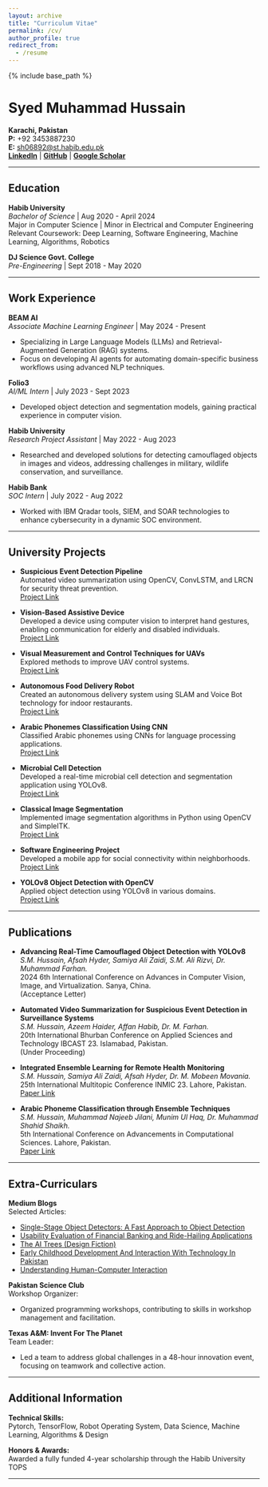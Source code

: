 ```yaml
---
layout: archive
title: "Curriculum Vitae"
permalink: /cv/
author_profile: true
redirect_from:
  - /resume
---
```


{% include base_path %}


# Syed Muhammad Hussain

**Karachi, Pakistan**  
**P:** +92 3453887230  
**E:** [sh06892@st.habib.edu.pk](mailto:sh06892@st.habib.edu.pk)  
**[LinkedIn](https://www.linkedin.com/in/syed-muhammad-hussain-00b2a7214/)** | **[GitHub](https://github.com/SYED-M-HUSSAIN)** | **[Google Scholar](https://scholar.google.com/citations?user=TqMFlMYAAAAJ&hl=en)**

---

## Education

**Habib University**  
*Bachelor of Science* | Aug 2020 - April 2024  
Major in Computer Science | Minor in Electrical and Computer Engineering  
Relevant Coursework: Deep Learning, Software Engineering, Machine Learning, Algorithms, Robotics

**DJ Science Govt. College**  
*Pre-Engineering* | Sept 2018 - May 2020

---

## Work Experience

**BEAM AI**  
*Associate Machine Learning Engineer* | May 2024 - Present  
- Specializing in Large Language Models (LLMs) and Retrieval-Augmented Generation (RAG) systems.
- Focus on developing AI agents for automating domain-specific business workflows using advanced NLP techniques.

**Folio3**  
*AI/ML Intern* | July 2023 - Sept 2023  
- Developed object detection and segmentation models, gaining practical experience in computer vision.

**Habib University**  
*Research Project Assistant* | May 2022 - Aug 2023  
- Researched and developed solutions for detecting camouflaged objects in images and videos, addressing challenges in military, wildlife conservation, and surveillance.

**Habib Bank**  
*SOC Intern* | July 2022 - Aug 2022  
- Worked with IBM Qradar tools, SIEM, and SOAR technologies to enhance cybersecurity in a dynamic SOC environment.

---

## University Projects

- **Suspicious Event Detection Pipeline**  
  Automated video summarization using OpenCV, ConvLSTM, and LRCN for security threat prevention.  
  [Project Link](https://github.com/SYED-M-HUSSAIN/Vision-Pipeline-Research-Project)

- **Vision-Based Assistive Device**  
  Developed a device using computer vision to interpret hand gestures, enabling communication for elderly and disabled individuals.  
  [Project Link](https://github.com/SYED-M-HUSSAIN/HCI-ASSISTANCE_DEVICE)

- **Visual Measurement and Control Techniques for UAVs**  
  Explored methods to improve UAV control systems.  
  [Project Link](https://github.com/SYED-M-HUSSAIN/Research_Report/blob/main/IEEE___ROBOTICS__.pdf)

- **Autonomous Food Delivery Robot**  
  Created an autonomous delivery system using SLAM and Voice Bot technology for indoor restaurants.  
  [Project Link](https://github.com/SYED-M-HUSSAIN/Robotics_Capstone)

- **Arabic Phonemes Classification Using CNN**  
  Classified Arabic phonemes using CNNs for language processing applications.  
  [Project Link](https://github.com/SYED-M-HUSSAIN/Deep-Learning-Models)

- **Microbial Cell Detection**  
  Developed a real-time microbial cell detection and segmentation application using YOLOv8.  
  [Project Link](https://github.com/SYED-M-HUSSAIN/Microbial-cell-segmentation)

- **Classical Image Segmentation**  
  Implemented image segmentation algorithms in Python using OpenCV and SimpleITK.  
  [Project Link](https://github.com/SYED-M-HUSSAIN/Classical-Image-Segmentation-On-Microorganisms)

- **Software Engineering Project**  
  Developed a mobile app for social connectivity within neighborhoods.  
  [Project Link](https://github.com/SYED-M-HUSSAIN/Software-Engineering-Project)

- **YOLOv8 Object Detection with OpenCV**  
  Applied object detection using YOLOv8 in various domains.  
  [Project Link](https://github.com/SYED-M-HUSSAIN/Camera_Inferencing_YOLOv8_Object_Detection)

---

## Publications

- **Advancing Real-Time Camouflaged Object Detection with YOLOv8**  
  *S.M. Hussain, Afsah Hyder, Samiya Ali Zaidi, S.M. Ali Rizvi, Dr. Muhammad Farhan.*  
  2024 6th International Conference on Advances in Computer Vision, Image, and Virtualization. Sanya, China.  
  (Acceptance Letter)

- **Automated Video Summarization for Suspicious Event Detection in Surveillance Systems**  
  *S.M. Hussain, Azeem Haider, Affan Habib, Dr. M. Farhan.*  
  20th International Bhurban Conference on Applied Sciences and Technology IBCAST 23. Islamabad, Pakistan.  
  (Under Proceeding)

- **Integrated Ensemble Learning for Remote Health Monitoring**  
  *S.M. Hussain, Samiya Ali Zaidi, Afsah Hyder, Dr. M. Mobeen Movania.*  
  25th International Multitopic Conference INMIC 23. Lahore, Pakistan.  
  [Paper Link](https://scholar.google.com/citations?view_op=view_citation&hl=en&user=TqMFlMYAAAAJ&citation_for_view=TqMFlMYAAAAJ:u-x6o8ySG0sC)

- **Arabic Phoneme Classification through Ensemble Techniques**  
  *S.M. Hussain, Muhammad Najeeb Jilani, Munim Ul Haq, Dr. Muhammad Shahid Shaikh.*  
  5th International Conference on Advancements in Computational Sciences. Lahore, Pakistan.  
  [Paper Link](https://scholar.google.com/citations?view_op=view_citation&hl=en&user=TqMFlMYAAAAJ&citation_for_view=TqMFlMYAAAAJ:u5HHmVD_uO8C)

---

## Extra-Curriculars

**Medium Blogs**  
Selected Articles:  
- [Single-Stage Object Detectors: A Fast Approach to Object Detection](https://medium.com/@syedmuhammadhussain)  
- [Usability Evaluation of Financial Banking and Ride-Hailing Applications](https://medium.com/@syedmuhammadhussain)  
- [The AI Trees (Design Fiction)](https://medium.com/@syedmuhammadhussain)  
- [Early Childhood Development And Interaction With Technology In Pakistan](https://medium.com/@syedmuhammadhussain)  
- [Understanding Human-Computer Interaction](https://medium.com/@syedmuhammadhussain)

**Pakistan Science Club**  
Workshop Organizer:  
- Organized programming workshops, contributing to skills in workshop management and facilitation.

**Texas A&M: Invent For The Planet**  
Team Leader:  
- Led a team to address global challenges in a 48-hour innovation event, focusing on teamwork and collective action.

---

## Additional Information

**Technical Skills:**  
Pytorch, TensorFlow, Robot Operating System, Data Science, Machine Learning, Algorithms & Design

**Honors & Awards:**  
Awarded a fully funded 4-year scholarship through the Habib University TOPS

---
